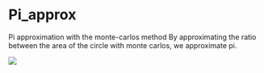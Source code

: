 # Pi_approx
Pi approximation with the monte-carlos method
By approximating the ratio between the area of the circle with monte carlos, we approximate pi. 

![](monte-carlos.gif)
